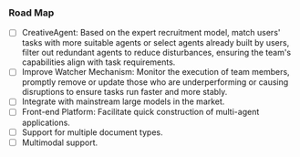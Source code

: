 ### Road Map

- [ ] CreativeAgent: Based on the expert recruitment model, match users' tasks with more suitable agents or select agents already built by users, filter out redundant agents to reduce disturbances, ensuring the team's capabilities align with task requirements.
- [ ] Improve Watcher Mechanism: Monitor the execution of team members, promptly remove or update those who are underperforming or causing disruptions to ensure tasks run faster and more stably.
- [ ] Integrate with mainstream large models in the market.
- [ ] Front-end Platform: Facilitate quick construction of multi-agent applications.
- [ ] Support for multiple document types.
- [ ] Multimodal support.